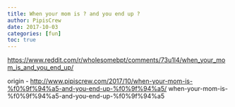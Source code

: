 ```yaml
---
title: When your mom is ? and you end up ?
author: PipisCrew
date: 2017-10-03
categories: [fun]
toc: true
---
```


https://www.reddit.com/r/wholesomebpt/comments/73u1l4/when_your_mom_is_and_you_end_up/

origin - http://www.pipiscrew.com/2017/10/when-your-mom-is-%f0%9f%94%a5-and-you-end-up-%f0%9f%94%a5/ when-your-mom-is-%f0%9f%94%a5-and-you-end-up-%f0%9f%94%a5